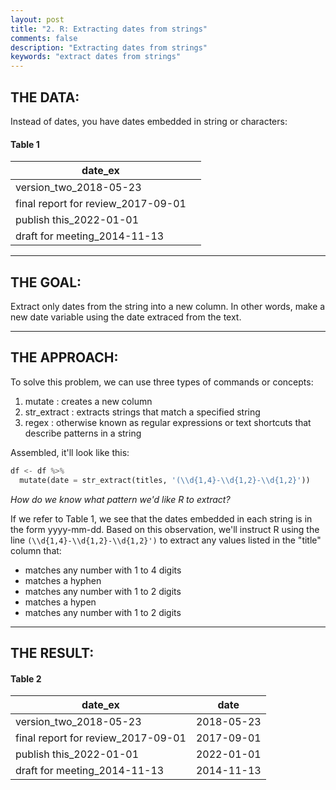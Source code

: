 ```yaml
---
layout: post
title: "2. R: Extracting dates from strings"
comments: false
description: "Extracting dates from strings"
keywords: "extract dates from strings"
---
```


## THE DATA: 
Instead of dates, you have dates embedded in string or characters:

#### Table 1
| date_ex                             |             |
| ----------------------------------  |-------------|
| version_two_2018-05-23              |             |
| final report for review_2017-09-01  |             |
| publish this_2022-01-01             |             |
| draft for meeting_2014-11-13        |             |

___

## THE GOAL: 
Extract only dates from the string into a new column. In other words, make a new date variable using the date extraced from the text.

___

## THE APPROACH: 

To solve this problem, we can use three types of commands or concepts: 
1) mutate : creates a new column
2) str_extract : extracts strings that match a specified string
3) regex : otherwise known as regular expressions or text shortcuts that describe patterns in a string

Assembled, it'll look like this:

```python
df <- df %>% 
  mutate(date = str_extract(titles, '(\\d{1,4}-\\d{1,2}-\\d{1,2}'))
```

_How do we know what pattern we'd like R to extract?_

If we refer to Table 1, we see that the dates embedded in each string is in the form yyyy-mm-dd. Based on this observation, we'll instruct R using the line `(\\d{1,4}-\\d{1,2}-\\d{1,2}')` to extract any values listed in the "title" column that:
* matches any number with 1 to 4 digits
* matches a hyphen
* matches any number with 1 to 2 digits
* matches a hypen
* matches any number with 1 to 2 digits

___

## THE RESULT: 

#### Table 2
| date_ex                             |    date         |
| ----------------------------------  | --------------  |
| version_two_2018-05-23              |  2018-05-23     |
| final report for review_2017-09-01  |  2017-09-01     |
| publish this_2022-01-01             |  2022-01-01     |
| draft for meeting_2014-11-13        |  2014-11-13     |

